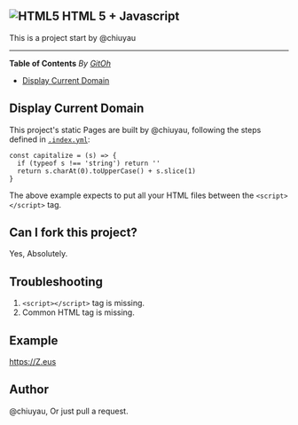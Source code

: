 ![HTML5](https://cdn.cat/gitoh_com/html5.png)
 HTML 5 + Javascript
---

This is a project start by @chiuyau

---

<!-- START doctoc generated TOC please keep comment here to allow auto update -->
<!-- DON'T EDIT THIS SECTION, INSTEAD RE-RUN doctoc TO UPDATE -->
**Table of Contents**  *By [GitOh](https://gitoh.com/)*

- [Display Current Domain](#display-current-domain)

<!-- END doctoc generated TOC please keep comment here to allow auto update -->

## Display Current Domain

This project's static Pages are built by @chiuyau, following the steps
defined in [`.index.yml`](.index.yml):

```
const capitalize = (s) => {
  if (typeof s !== 'string') return ''
  return s.charAt(0).toUpperCase() + s.slice(1)
}
```

The above example expects to put all your HTML files between the `<script></script>` tag.

## Can I fork this project?
Yes, Absolutely.

## Troubleshooting
1. `<script></script>` tag is missing.
2. Common HTML tag is missing.

## Example
https://Z.eus
## Author
@chiuyau, Or just pull a request.

[index.html]: https://gitlab.com/pages/plain-html/blob/master/public/index.html
[userpages]: https://docs.gitlab.com/ce/user/project/pages/introduction.html#user-or-group-pages
[projpages]: https://docs.gitlab.com/ce/user/project/pages/introduction.html#project-pages
